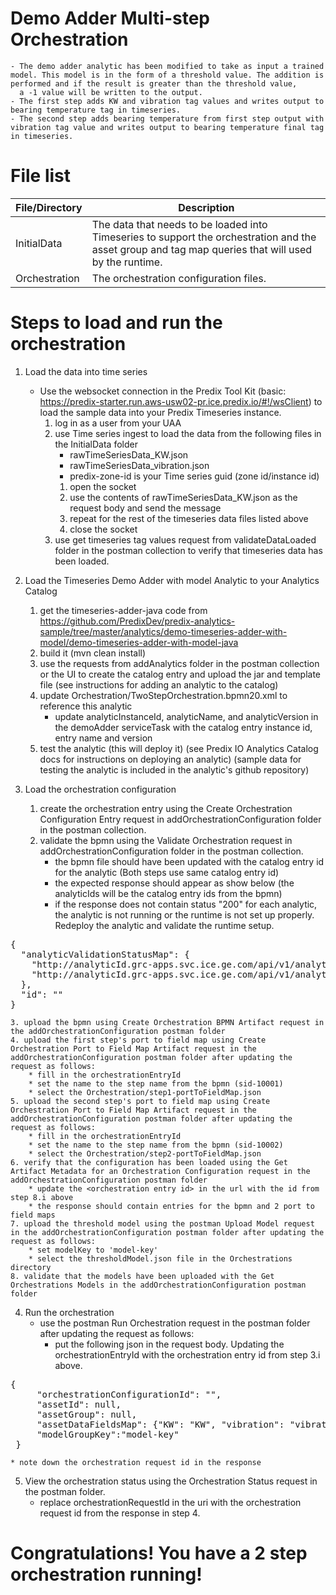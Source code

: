 # Demo Adder Multi-step Orchestration
    - The demo adder analytic has been modified to take as input a trained model. This model is in the form of a threshold value. The addition is performed and if the result is greater than the threshold value,
      a -1 value will be written to the output.
	- The first step adds KW and vibration tag values and writes output to bearing temperature tag in timeseries.
	- The second step adds bearing temperature from first step output with vibration tag value and writes output to bearing temperature final tag in timeseries.
	
# File list
| File/Directory | Description |
| -------------- | ----------- |
| InitialData | The data that needs to be loaded into Timeseries to support the orchestration and the asset group and tag map queries that will used by the runtime.|
| Orchestration | The orchestration configuration files. |

# Steps to load and run the orchestration

1. Load the data into time series
	- Use the websocket connection in the Predix Tool Kit (basic: https://predix-starter.run.aws-usw02-pr.ice.predix.io/#!/wsClient) to load the sample data into your Predix Timeseries instance.
		1. log in as a user from your UAA
		2. use Time series ingest to load the data from the following files in the InitialData folder
			- rawTimeSeriesData_KW.json
			- rawTimeSeriesData_vibration.json
			- predix-zone-id is your Time series guid (zone id/instance id)
			1. open the socket
			2. use the contents of rawTimeSeriesData_KW.json as the request body and send the message
			3. repeat for the rest of the timeseries data files listed above
			4.  close the socket
		3.  use get timeseries tag values request from validateDataLoaded folder in the postman collection to verify that timeseries data has been loaded.

2. Load the Timeseries Demo Adder with model Analytic to your Analytics Catalog
	1. get the timeseries-adder-java code from https://github.com/PredixDev/predix-analytics-sample/tree/master/analytics/demo-timeseries-adder-with-model/demo-timeseries-adder-with-model-java
	2. build it (mvn clean install)
	3. use the requests from addAnalytics folder in the postman collection or the UI to create the catalog entry and upload the jar and template file  (see instructions for adding an analytic to the catalog)
	4. update Orchestration/TwoStepOrchestration.bpmn20.xml to reference this analytic
	 	*  update  analyticInstanceId, analyticName, and analyticVersion in the demoAdder serviceTask with the catalog entry instance id, entry name and version
	5. test the analytic (this will deploy it) (see Predix IO Analytics Catalog docs for instructions on deploying an analytic) (sample data for testing the analytic is included in the analytic's github repository)

3. Load the orchestration configuration
	1. create the orchestration entry using the Create Orchestration Configuration Entry request in addOrchestrationConfiguration folder in the postman collection.
	2. validate the bpmn using the Validate Orchestration request in addOrchestrationConfiguration folder in the postman collection.
		* the bpmn file should have been updated with the catalog entry id for the analytic (Both steps use same catalog entry id)
		* the expected response should appear as show below (the analyticIds will be the catalog entry ids from the bpmn)
		* if the response does not contain status "200" for each analytic, the analytic is not running or the runtime is not set up properly.  Redeploy the analytic and validate the runtime setup. 
<pre>
{
  "analyticValidationStatusMap": {
    "http://analyticId.grc-apps.svc.ice.ge.com/api/v1/analytic/execution": "200",
    "http://analyticId.grc-apps.svc.ice.ge.com/api/v1/analytic/execution": "200"
  },
  "id": "<responseId>"
}
</pre>
	3. upload the bpmn using Create Orchestration BPMN Artifact request in the addOrchestrationConfiguration postman folder
	4. upload the first step's port to field map using Create Orchestration Port to Field Map Artifact request in the addOrchestrationConfiguration postman folder after updating the request as follows:
		* fill in the orchestrationEntryId
		* set the name to the step name from the bpmn (sid-10001)
		* select the Orchestration/step1-portToFieldMap.json
	5. upload the second step's port to field map using Create Orchestration Port to Field Map Artifact request in the addOrchestrationConfiguration postman folder after updating the request as follows:
		* fill in the orchestrationEntryId
		* set the name to the step name from the bpmn (sid-10002)
		* select the Orchestration/step2-portToFieldMap.json
	6. verify that the configuration has been loaded using the Get Artifact Metadata for an Orchestration Configuration request in the addOrchestrationConfiguration postman folder
		* update the <orchestration entry id> in the url with the id from step 8.i above
		* the response should contain entries for the bpmn and 2 port to field maps
	7. upload the threshold model using the postman Upload Model request in the addOrchestrationConfiguration postman folder after updating the request as follows:
		* set modelKey to 'model-key'
		* select the thresholdModel.json file in the Orchestrations directory
	8. validate that the models have been uploaded with the Get Orchestrations Models in the addOrchestrationConfiguration postman folder

4. Run the orchestration
	* use the postman Run Orchestration request in the postman folder after updating the request as follows:
		* put the following json in the request body.  Updating the orchestrationEntryId with the orchestration entry id from step 3.i above.
<pre>
{
     "orchestrationConfigurationId": "<orchestrationEntryId>",
     "assetId": null,
     "assetGroup": null,
     "assetDataFieldsMap": {"KW": "KW", "vibration": "vibration", "bearing_temperature" : "bearing_temperature", "bearing_temperature_final" : "bearing_temperature_final"},
     "modelGroupKey":"model-key"
 }
</pre> 
	* note down the orchestration request id in the response

5. View the orchestration status using the Orchestration Status request in the postman folder.
	* replace orchestrationRequestId in the uri with the orchestration request id from the response in step 4.

# Congratulations!  You have a 2 step orchestration running!
